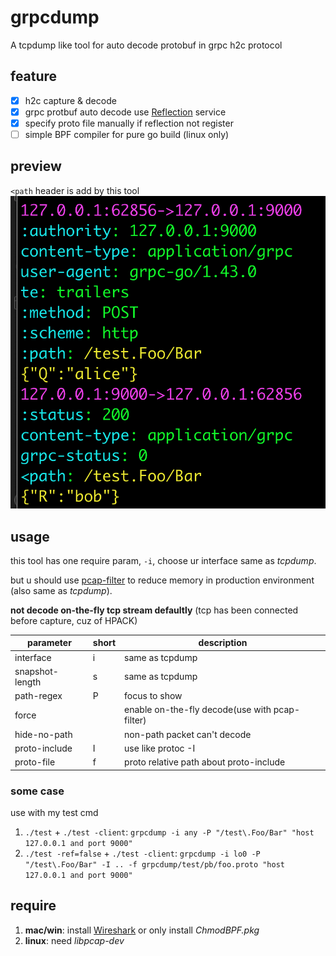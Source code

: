 # grpcdump
A tcpdump like tool for auto decode protobuf in grpc h2c protocol

## feature
- [x] h2c capture & decode
- [x] grpc protbuf auto decode use [Reflection](https://github.com/grpc/grpc/blob/master/doc/server-reflection.md) service
- [x] specify proto file manually if reflection not register
- [ ] simple BPF compiler for pure go build (linux only)

## preview
`<path` header is add by this tool
![show](capture.png)

## usage
this tool has one require param, `-i`, choose ur interface same as *tcpdump*.

but u should use [pcap-filter](https://www.tcpdump.org/manpages/pcap-filter.7.html) to reduce memory in production environment (also same as *tcpdump*).

**not decode on-the-fly tcp stream defaultly** (tcp has been connected before capture, cuz of HPACK)

| parameter | short | description |
|-|-|-|
|interface|i|same as tcpdump
|snapshot-length|s|same as tcpdump
|path-regex|P|focus to show
|force||enable on-the-fly decode(use with pcap-filter)
|hide-no-path||non-path packet can't decode
|proto-include|I|use like protoc -I
|proto-file|f|proto relative path about proto-include

### some case
use with my test cmd

1. `./test` + `./test -client`:
    `grpcdump -i any -P "/test\.Foo/Bar" "host 127.0.0.1 and port 9000"`
2. `./test -ref=false` + `./test -client`:
    `grpcdump -i lo0 -P "/test\.Foo/Bar" -I .. -f grpcdump/test/pb/foo.proto "host 127.0.0.1 and port 9000"`

## require
1. **mac/win**: install [Wireshark](https://www.wireshark.org/download.html)
    or only install *ChmodBPF.pkg*
2. **linux**: need *libpcap-dev*
